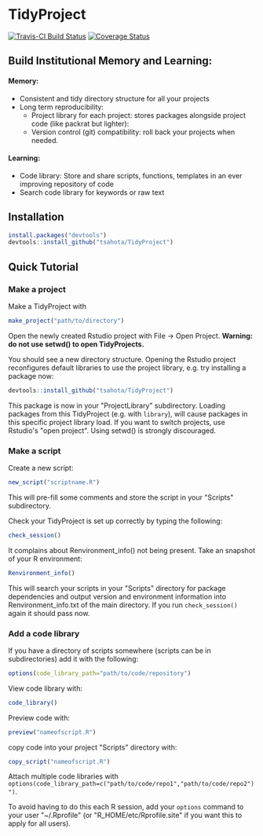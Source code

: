 # TidyProject

[![Travis-CI Build Status](https://travis-ci.org/tsahota/TidyProject.svg?branch=master)](https://travis-ci.org/tsahota/TidyProject)
[![Coverage Status](https://coveralls.io/repos/github/tsahota/TidyProject/badge.svg?branch=master)](https://coveralls.io/github/tsahota/TidyProject?branch=master)

## Build Institutional Memory and Learning:
 
#### Memory:
* Consistent and tidy directory structure for all your projects
* Long term reproducibility:
  * Project library for each project: stores packages alongside project code (like packrat but lighter): 
  * Version control (git) compatibility: roll back your projects when needed.

#### Learning:
* Code library: Store and share scripts, functions, templates in an ever improving repository of code
* Search code library for keywords or raw text

## Installation

```R
install.packages("devtools")
devtools::install_github("tsahota/TidyProject")
```

## Quick Tutorial

### Make a project
Make a TidyProject with

```R
make_project("path/to/directory")
```
Open the newly created Rstudio project with File -> Open Project. **Warning: do not use setwd() to open TidyProjects.**

You should see a new directory structure.  Opening the Rstudio project reconfigures default libraries to use the project library, e.g. try installing a package now:

```R
devtools::install_github("tsahota/TidyProject")
```

This package is now in your "ProjectLibrary" subdirectory. Loading packages from this TidyProject (e.g. with `library`), will cause packages in this specific project library load. If you want to switch projects, use Rstudio's "open project".  Using setwd() is strongly discouraged.

### Make a script
Create a new script:

```R
new_script("scriptname.R")
```
This will pre-fill some comments and store the script in your "Scripts" subdirectory.

Check your TidyProject is set up correctly by typing the following:

```R
check_session()
```

It complains about Renvironment_info() not being present. Take an snapshot of your R environment:

```R
Renvironment_info()
```

This will search your scripts in your "Scripts" directory for package dependencies and output version and environment information into Renvironment_info.txt of the main directory.  If you run `check_session()` again it should pass now.


### Add a code library

If you have a directory of scripts somewhere (scripts can be in subdirectories) add it with the following:

```R
options(code_library_path="path/to/code/repository")
```

View code library with:

```R
code_library()
```

Preview code with:

```R
preview("nameofscript.R")
```

copy code into your project "Scripts" directory with:

```R
copy_script("nameofscript.R")
```
Attach multiple code libraries with `options(code_library_path=c("path/to/code/repo1","path/to/code/repo2")")`.

To avoid having to do this each R session, add your `options` command to your user "~/.Rprofile" (or "R_HOME/etc/Rprofile.site" if you want this to apply for all users).
